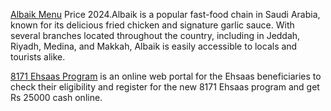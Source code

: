 [Albaik Menu](https://albaikmenu.com/) Price 2024.Albaik is a popular fast-food chain in Saudi Arabia, known for its delicious fried chicken and signature garlic sauce. With several branches located throughout the country, including in Jeddah, Riyadh, Medina, and Makkah, Albaik is easily accessible to locals and tourists alike.

[8171 Ehsaas Program]([https://8171online.com/]) is an online web portal for the Ehsaas beneficiaries to check their eligibility and register for the new 8171 Ehsaas program and get Rs 25000 cash online.


